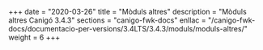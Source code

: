 +++
date        = "2020-03-26"
title       = "Mòduls altres"
description = "Mòduls altres Canigó 3.4.3"
sections    = "canigo-fwk-docs"
enllac		= "/canigo-fwk-docs/documentacio-per-versions/3.4LTS/3.4.3/moduls/moduls-altres/"
weight		= 6
+++
